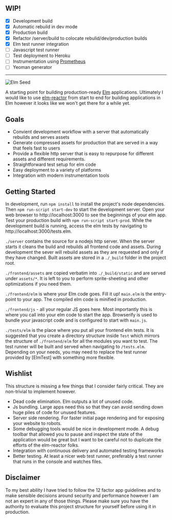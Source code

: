 ## WIP!

- [x] Development build
- [x] Automatic rebuild in dev mode
- [x] Production build
- [x] Refactor /server/build to colocate rebulid/dev/production builds
- [x] Elm test runner integration
- [ ] Javascript test runner
- [ ] Test deployment to Heroku
- [ ] Instrumentation using [Prometheus]
- [ ] Yeoman generator

---

![Elm Seed](https://github.com/remydagostino/elm-seed/blob/master/ElmSeedBanner.png)

A starting point for building production-ready [Elm] applications. Ultimately I
would like to use [elm-reactor] from start to end for building applications in
Elm however it looks like we won't get there for a while yet.


Goals
------

- Convient development workflow with a server that automatically rebuilds and
serves assets
- Generate compressed assets for production that are served in a way that feels
fast to users
- Provide a flexible http server that is easy to repurpose for different assets
and different requirements.
- Straightforward test setup for elm code
- Easy deployment to a variety of platforms
- Integration with modern instrumentation tools


Getting Started
-----------------

In development, run `npm install` to install the project's node dependencies.
Then `npm run-script start-dev` to start the development server. Open your web
browser to http://localhost:3000 to see the beginnings of your elm app. Test
your production build with `npm run-script start-prod`. While the development
build is running, access the elm tests by navigating to http://localhost:3000/tests.elm.

`./server` contains the source for a nodejs http server. When the server starts
it cleans the build and rebuilds all frontend code and assets. During
development the sever will rebuild assets as they are requested and only if they
have changed. Built assets are stored in a `./_build` folder in the project
root.

`./frontend/assets` are copied verbatim into `./_build/static` and are served
under `assets/*`. It is left to you to perform sprite-sheeting and other
optimizations if you need them.

`./frontend/elm` is where your Elm code goes. Fill it up! `main.elm` is the
entry-point to your app. The compiled elm code is minified in production.

`./frontend/js` - all your regular JS goes here. Most importantly this is where
you call into your elm code to start the app. Browserify is used to bundle your
javascript code and is configured to start with `main.js`.

`./tests/elm` is the place where you put all your frontend elm tests. It is
suggested that you create a directory structure inside `Test` which mirrors the
structure of `./frontend/elm` for all the modules you want to test. The test
runner will be built and served when navigating to `/tests.elm`. Depending on
your needs, you may need to replace the test runner provided by [ElmTest] with
something more flexible.


Wishlist
--------

This structure is missing a few things that I consider fairly critical. They are
non-trivial to implement however.

- Dead code elimination. Elm outputs a lot of unused code.
- Js bundling. Large apps need this so that they can avoid sending down huge
piles of code for unused features.
- Server side rendering. For faster initial page rendering and for exposing your
website to robots.
- Some debugging tools would be nice in development mode. A debug toolbar
that allowed you to pause and inspect the state of the application would be
great but I want to be careful not to duplicate the efforts of the elm-reactor
folks.
- Integration with continuous delivery and automated testing frameworks
- Better testing. At least a nicer web test runner, preferably a test runner
that runs in the console and watches files.


Disclaimer
----------

To my best ability I have tried to follow the 12 factor app guidelines and to
make sensible decisions around security and performance however I am not an
expert in any of those things. Please make sure you have the authority to
evaluate this project structure for yourself before using it in production.

[Prometheus]: http://prometheus.io/
[Elm]: http://elm-lang.org/
[elm-reactor]: https://github.com/elm-lang/elm-reactor
[Elm-Test]: http://package.elm-lang.org/packages/deadfoxygrandpa/Elm-Test/1.0.4
